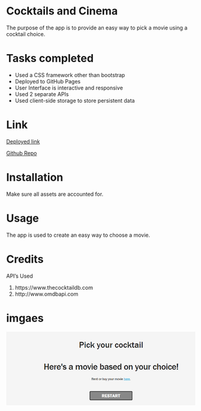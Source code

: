 # Cocktails and Cinema
The purpose of the app is to provide an easy way to pick a movie using a cocktail choice. 

# Tasks completed 
<ul> 
<li> Used a CSS framework other than bootstrap </li>
<li>Deployed to GitHub Pages </li>
<li>User Interface is interactive and responsive </li>
<li>Used 2 separate APIs </li>
<li>Used client-side storage to store persistent data </li> 
</ul>


# Link
 
<a href="https://eisforgene.github.io/cocktails-cinema/" target="_blank">Deployed link </a>

<a href="https://github.com/eisforgene/cocktails-cinema" target="_blank"> Github Repo </a>

# Installation 
Make sure all assets are accounted for. 


# Usage 
The app is used to create an easy way to choose a movie.  


# Credits 
API’s Used 
<ol>
<li> https://www.thecocktaildb.com</li>
<li>http://www.omdbapi.com </li>
</ol>

# imgaes 
<img src="image.png" alt="">